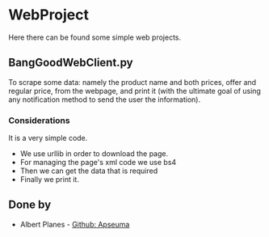 # WebProject

Here there can be found some simple web projects.

## BangGoodWebClient.py

To scrape some data: namely the product name and both prices, offer and regular price,
from the webpage, and print it (with the ultimate goal of using any
notification method to send the user the information).

### Considerations

It is a very simple code. 
- We use urllib in order to download the page. 
- For managing the page's xml code we use bs4
- Then we can get the data that is required
- Finally we print it.

## Done by
* Albert Planes - [Github: Apseuma](http://github.com/Apseuma)

